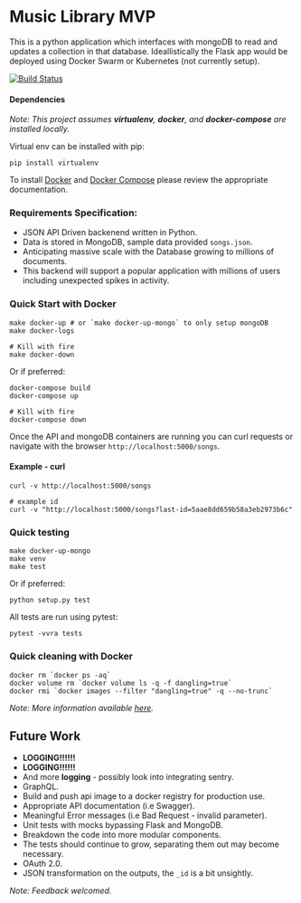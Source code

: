 # Music Library MVP
This is a python application which interfaces with mongoDB to read and updates a collection in that database.
Ideallistically the Flask app would be deployed using Docker Swarm or Kubernetes (not currently setup).

[![Build Status](https://travis-ci.org/rixka/music-library-mvp.svg?branch=master)](https://travis-ci.org/rixka/music-library-mvp)

#### Dependencies

_Note: This project assumes **virtualenv**, **docker**, and **docker-compose** are installed locally._

Virtual env can be installed with pip:
```
pip install virtualenv
```

To install [Docker](https://docs.docker.com/install) and [Docker Compose](https://docs.docker.com/compose/install/) please review the appropriate documentation.


### Requirements Specification:
- JSON API Driven backenend written in Python.
- Data is stored in MongoDB, sample data provided `songs.json`.
- Anticipating massive scale with the Database growing to millions of documents.
- This backend will support a popular application with millions of users including unexpected spikes in activity.


### Quick Start with Docker

```shell
make docker-up # or `make docker-up-mongo` to only setup mongoDB
make docker-logs

# Kill with fire
make docker-down
```

Or if preferred:
```shell
docker-compose build
docker-compose up

# Kill with fire
docker-compose down
```

Once the API and mongoDB containers are running you can curl requests or navigate with the browser `http://localhost:5000/songs`.

#### Example - curl
```
curl -v http://localhost:5000/songs

# example id
curl -v "http://localhost:5000/songs?last-id=5aae8dd659b58a3eb2973b6c"
```


### Quick testing
```shell
make docker-up-mongo
make venv
make test
```

Or if preferred:
```shell
python setup.py test
```

All tests are run using pytest:
```shell
pytest -vvra tests
```

### Quick cleaning with Docker
```shell
docker rm `docker ps -aq`
docker volume rm `docker volume ls -q -f dangling=true`
docker rmi `docker images --filter "dangling=true" -q --no-trunc`
```

_Note: More information available [here](https://gist.github.com/bastman/5b57ddb3c11942094f8d0a97d461b430)._


## Future Work

* **LOGGING!!!!!!**
* **LOGGING!!!!!!**
* And more **logging** - possibly look into integrating sentry.
* GraphQL.
* Build and push api image to a docker registry for production use.
* Appropriate API documentation (i.e Swagger).
* Meaningful Error messages (i.e Bad Request - invalid parameter).
* Unit tests with mocks bypassing Flask and MongoDB.
* Breakdown the code into more modular components.
* The tests should continue to grow, separating them out may become necessary.
* OAuth 2.0.
* JSON transformation on the outputs, the `_id` is a bit unsightly.

_Note: Feedback welcomed._

